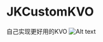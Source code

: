 # JKCustomKVO
自己实现更好用的KVO
![Alt text](https://upload-images.jianshu.io/upload_images/3819957-9b44b154791ec007.png?imageMogr2/auto-orient/strip%7CimageView2/2/w/700)
